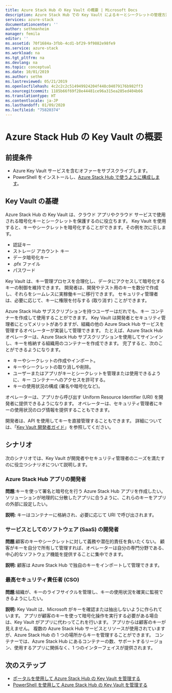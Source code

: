 ```yaml
---
title: Azure Stack Hub の Key Vault の概要 | Microsoft Docs
description: Azure Stack Hub での Key Vault によるキーとシークレットの管理方法について説明します
services: azure-stack
documentationcenter: ''
author: sethmanheim
manager: femila
editor: ''
ms.assetid: 70f1684a-3fbb-4cd1-bf29-9f9882e98fe9
ms.service: azure-stack
ms.workload: na
ms.tgt_pltfrm: na
ms.devlang: na
ms.topic: conceptual
ms.date: 10/01/2019
ms.author: sethm
ms.lastreviewed: 05/21/2019
ms.openlocfilehash: 4c2c2c2c514949924204f448c04079176b982ff3
ms.sourcegitcommit: 1185b66f69f28e44481ce96a315ea285ed404b66
ms.translationtype: HT
ms.contentlocale: ja-JP
ms.lasthandoff: 01/09/2020
ms.locfileid: "75820374"
---
```

# <a name="introduction-to-key-vault-in-azure-stack-hub"></a>Azure Stack Hub の Key Vault の概要

## <a name="prerequisites"></a>前提条件

* Azure Key Vault サービスを含むオファーをサブスクライブします。  
* PowerShell をインストールし、[Azure Stack Hub で使うように構成します](azure-stack-powershell-configure-user.md)。

## <a name="key-vault-basics"></a>Key Vault の基礎

Azure Stack Hub の Key Vault は、クラウド アプリやクラウド サービスで使用される暗号化キーとシークレットを保護するのに役立ちます。 Key Vault を使用すると、キーやシークレットを暗号化することができます。その例を次に示します。

* 認証キー
* ストレージ アカウント キー
* データ暗号化キー
* .pfx ファイル
* パスワード

Key Vault は、キー管理プロセスを合理化し、データにアクセスして暗号化するキーの制御を維持できます。 開発者は、開発やテスト用のキーを数分で作成し、それらをシームレスに実稼働キーに移行できます。 セキュリティ管理者は、必要に応じて、キーに権限を付与する (取り消す) ことができます。

Azure Stack Hub サブスクリプションを持つユーザーはだれでも、キー コンテナーを作成して使用することができます。 Key Vault は開発者とセキュリティ管理者にとってメリットがありますが、組織の他の Azure Stack Hub サービスを管理するオペレーターが実装して管理できます。 たとえば、Azure Stack Hub オペレーターは、Azure Stack Hub サブスクリプションを使用してサインインし、キーを格納する組織用のコンテナーを作成できます。 完了すると、次のことができるようになります。

* キーやシークレットの作成やインポート。
* キーやシークレットの取り消しや削除。
* ユーザーまたはアプリがキーとシークレットを管理または使用できるように、キー コンテナーへのアクセスを許可する。
* キーの使用状況の構成 (署名や暗号化など)。

オペレーターは、アプリから呼び出す Uniform Resource Identifier (URI) を開発者に提供できるようになります。 オペレーターは、セキュリティ管理者にキーの使用状況のログ情報を提供することもできます。

開発者は、API を使用してキーを直接管理することもできます。 詳細については、「[Key Vault 開発者ガイド](/azure/key-vault/key-vault-developers-guide)」を参照してください。

## <a name="scenarios"></a>シナリオ

次のシナリオでは、Key Vault が開発者やセキュリティ管理者のニーズを満たすのに役立つシナリオについて説明します。

### <a name="developer-for-an-azure-stack-hub-app"></a>Azure Stack Hub アプリの開発者

**問題**:キーを使って署名と暗号化を行う Azure Stack Hub アプリを作成したい。 ソリューションが地理的に分散したアプリに合うように、これらのキーをアプリの外部に設定したい。

**説明:** キーはコンテナーに格納され、必要に応じて URI で呼び出されます。

### <a name="developer-for-software-as-a-service-saas"></a>サービスとしてのソフトウェア (SaaS) の開発者

**問題**:顧客のキーやシークレットに対して義務や潜在的責任を負いたくない。 顧客がキーを自分で所有して管理すれば、オペレーターは自分の専門分野である、中心的なソフトウェア機能を提供することに集中できます。

**説明:** 顧客は Azure Stack Hub で独自のキーをインポートして管理できます。

### <a name="chief-security-officer-cso"></a>最高セキュリティ責任者 (CSO)

**問題**:組織が、キーのライフサイクルを管理し、キーの使用状況を確実に監視できるようにしたい。

**説明:** Key Vault は、Microsoft がキーを確認または抽出しないように作られています。 アプリが顧客のキーを使って暗号化操作を実行する必要がある場合は、Key Vault がアプリに代わってこれを行います。 アプリからは顧客のキーが見えません。 複数の Azure Stack Hub サービスとリソースが使用されていますが、Azure Stack Hub の 1 つの場所からキーを管理することができます。 コンテナーでは、Azure Stack Hub にあるコンテナーの数、サポートするリージョン、使用するアプリに関係なく、1 つのインターフェイスが提供されます。

## <a name="next-steps"></a>次のステップ

* [ポータルを使用して Azure Stack Hub の Key Vault を管理する](azure-stack-key-vault-manage-portal.md)  
* [PowerShell を使用して Azure Stack Hub の Key Vault を管理する](azure-stack-key-vault-manage-powershell.md)
